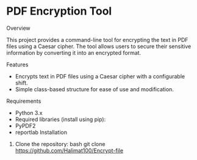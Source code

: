 # PDF Encryption Tool

Overview

This project provides a command-line tool for encrypting the text in PDF files using a Caesar cipher. The tool allows users to secure their sensitive information by converting it into an encrypted format.

Features

- Encrypts text in PDF files using a Caesar cipher with a configurable shift.
- Simple class-based structure for ease of use and modification.
  
Requirements

- Python 3.x
- Required libraries (install using pip):
- PyPDF2
- reportlab
 Installation

1. Clone the repository:
   bash
   git clone https://github.com/Halimat100/Encrypt-file
